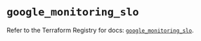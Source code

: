 # `google_monitoring_slo`

Refer to the Terraform Registry for docs: [`google_monitoring_slo`](https://registry.terraform.io/providers/hashicorp/google/6.29.0/docs/resources/monitoring_slo).
